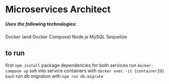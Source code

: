 # Microservices Architect
##### Uses the following technologies:
Docker (and Docker Compose)
Node.js
MySQL
Sequelize

## to run
first `npm install` package dependencies for both services
run `docker-compose up` 
ssh into service containers with `docker exec -it {containerID} bash`
run db migration with `npm run db:migrate`